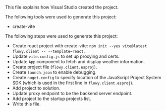 This file explains how Visual Studio created the project.

The following tools were used to generate this project:
- create-vite

The following steps were used to generate this project:
- Create react project with create-vite: `npm init --yes vite@latest flowy.client -- --template=react`.
- Update `vite.config.js` to set up proxying and certs.
- Update `App` component to fetch and display weather information.
- Create project file (`flowy.client.esproj`).
- Create `launch.json` to enable debugging.
- Create `nuget.config` to specify location of the JavaScript Project System SDK (which is used in the first line in `flowy.client.esproj`).
- Add project to solution.
- Update proxy endpoint to be the backend server endpoint.
- Add project to the startup projects list.
- Write this file.
